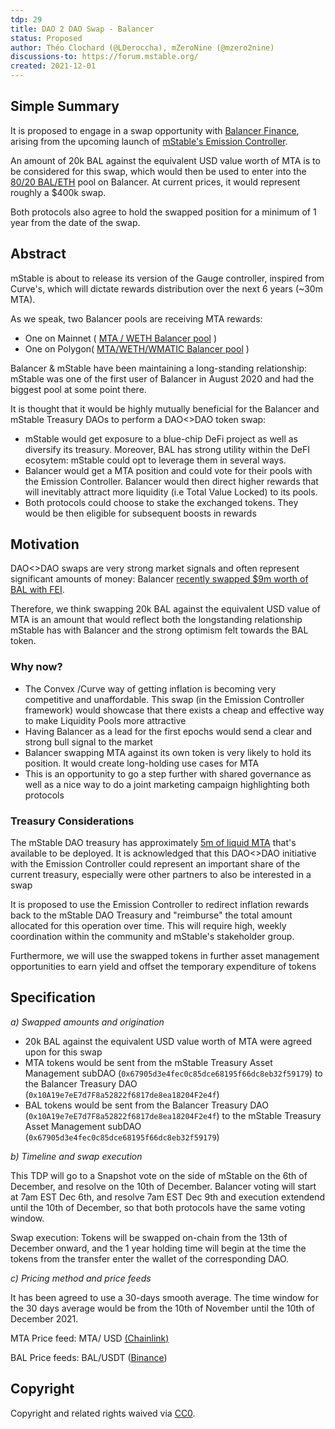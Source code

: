 ```yaml
---
tdp: 29
title: DAO 2 DAO Swap - Balancer
status: Proposed
author: Théo Clochard (@LDeroccha), mZeroNine (@mzero2nine)
discussions-to: https://forum.mstable.org/
created: 2021-12-01
---
```


## Simple Summary

It is proposed to engage in a swap opportunity with [Balancer Finance](https://balancer.fi/), arising from the upcoming launch of [mStable's Emission Controller](https://mips.mstable.org/MIPS/mip-24.html).

An amount of 20k BAL against the equivalent USD value worth of MTA is to be considered for this swap, which would then be used to enter into the [80/20 BAL/ETH](https://app.balancer.fi/#/pool/0x5c6ee304399dbdb9c8ef030ab642b10820db8f56000200000000000000000014) pool on Balancer. At current prices, it would represent roughly a $400k swap.

Both protocols also agree to hold the swapped position for a minimum of 1 year from the date of the swap.

## Abstract

mStable is about to release its version of the Gauge controller, inspired from Curve's, which will dictate rewards distribution over the next 6 years (~30m MTA).

As we speak, two Balancer pools are receiving MTA rewards:

- One on Mainnet ( [MTA / WETH Balancer pool](https://app.balancer.fi/#/pool/0xe2469f47ab58cf9cf59f9822e3c5de4950a41c49000200000000000000000089) )
- One on Polygon( [MTA/WETH/WMATIC Balancer pool](https://polygon.balancer.fi/#/pool/0x614b5038611729ed49e0ded154d8a5d3af9d1d9e00010000000000000000001d) )

Balancer & mStable have been maintaining a long-standing relationship: mStable was one of the first user of Balancer in August 2020 and had the biggest pool at some point there.

It is thought that it would be highly mutually beneficial for the Balancer and mStable Treasury DAOs to perform a DAO<>DAO token swap: 

- mStable would get exposure to a blue-chip DeFi project as well as diversify its treasury. Moreover, BAL has strong utility within the DeFI ecosytem: mStable could opt to leverage them in several ways.
- Balancer would get a MTA position and could vote for their pools with the Emission Controller. Balancer would then direct higher rewards that will inevitably attract more liquidity (i.e Total Value Locked) to its pools.
- Both protocols could choose to stake the exchanged tokens. They would be then eligible for subsequent boosts in rewards

## Motivation

DAO<>DAO swaps are very strong market signals and often represent significant amounts of money: Balancer [recently swapped $9m worth of BAL with FEI](https://medium.com/balancer-protocol/balancer-dao-commits-to-dao-agreement-and-token-swap-with-fei-dao-in-unprecedented-move-fbedda688236).

Therefore, we think swapping 20k BAL against the equivalent USD value of MTA is an amount that would reflect both the longstanding relationship mStable has with Balancer and the strong optimism felt towards the BAL token. 

### Why now?

- The Convex /Curve way of getting inflation is becoming very competitive and unaffordable. This swap (in the Emission Controller framework) would showcase that there exists a cheap and effective way to make Liquidity Pools more attractive
- Having Balancer as a lead for the first epochs would send a clear and strong bull signal to the market
- Balancer swapping MTA against its own token is very likely to hold its position. It would create long-holding use cases for MTA
- This is an opportunity to go a step further with shared governance as well as a nice way to do a joint marketing campaign highlighting both protocols

### Treasury Considerations

The mStable DAO treasury has approximately [5m of liquid MTA](https://etherscan.io/address/0x3dd46846eed8d147841ae162c8425c08bd8e1b41) that's available to be deployed. It is acknowledged that this DAO<>DAO initiative with the Emission Controller could represent an important share of the current treasury, especially were other partners to also be interested in a swap

It is proposed to use the Emission Controller to redirect inflation rewards back to the mStable DAO Treasury and "reimburse" the total amount allocated for this operation over time. This will require high, weekly coordination within the community and mStable's stakeholder group.

Furthermore, we will use the swapped tokens in further asset management opportunities to earn yield and offset the temporary expenditure of tokens

## Specification

*a) Swapped amounts and origination*

- 20k BAL against the equivalent USD value worth of MTA were agreed upon for this swap
- MTA tokens would be sent from the mStable Treasury Asset Management subDAO (`0x67905d3e4fec0c85dce68195f66dc8eb32f59179`) to the Balancer Treasury DAO (`0x10A19e7eE7d7F8a52822f6817de8ea18204F2e4f`)
- BAL tokens would be sent from the Balancer Treasury DAO (`0x10A19e7eE7d7F8a52822f6817de8ea18204F2e4f`) to the mStable Treasury Asset Management subDAO (`0x67905d3e4fec0c85dce68195f66dc8eb32f59179`)

*b) Timeline and swap execution*

This TDP will go to a Snapshot vote on the side of mStable on the 6th of December, and resolve on the 10th of December. Balancer voting will  start at 7am EST Dec 6th, and resolve 7am EST Dec 9th and execution extendend until the 10th of December, so that both protocols have the same voting window.

Swap execution: Tokens will be swapped on-chain from the 13th of December onward, and the 1 year holding time will begin at the time the tokens from the transfer enter the wallet of the corresponding DAO.

*c) Pricing method and price feeds*

It has been agreed to use a 30-days smooth average. The time window for the 30 days average would be from the 10th of November until the 10th of December 2021.

MTA Price feed:  MTA/ USD [(Chainlink)](https://market.link/feeds/1ce7ead3-6466-4bdc-8f0c-0d5509820a0f)

BAL Price feeds: BAL/USDT ([Binance](https://www.binance.com/en/trade/BAL_USDT))

## Copyright

Copyright and related rights waived via [CC0](https://creativecommons.org/publicdomain/zero/1.0/).

